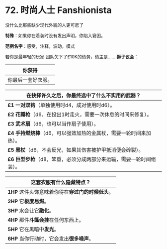 # 72. 时尚人士 Fanshionista
没什么比那些缺少现代外貌的人更可悲了

**特殊**：如果你在着装时没有发出声明，你陷入窘困。

**范例名字**：感受，注释，波动，模式

若你是最年轻的玩家
团队欠下了£10K的债务，债主是……
**狮子议会**：

| 你获得                 |
| ------------------------ |
| 你最后一套好衣服。 |

| 在抉择许久之后，你最终选中了什么不实用的武器？            |
| ------------------------ |
| **£1** **一对双钩**（单独使用时d4，成对使用时d6）。 |
| **£2** **花瓣枪**（d6，在投出1时走火，需要一次休息的时间来修复）。         |
| **£3** **武术扇**（d6，也可以当作扇子使用）。         |
| **£4** **手持燃烧棒**（d6，可以强效加热的金属杖，需要一轮时间来加热）。         |
| **£5** **黑杖**（d6，不会反光，如果其伤害被护甲抵消便会碎裂）。   |
| **£6** **巨型步枪**（d8，笨重，必须分成两部分来运输，需要一轮时间组装）。   |

| 这套衣服有什么隐藏特点？              |
| ------------------------ |
| **1HP** 这件头饰意味着你得在**穿过门的时候低头**。 |
| **2HP** 它**极度易燃**。        |
| **3HP** 水会让它**融化**。        |
| **4HP** 那件**斗篷会挂**在任何东西上。         |
| **5HP** 它在黑暗中**发光**。   |
| **6HP** 当你行动时，它会发出**很多噪声**。 |
